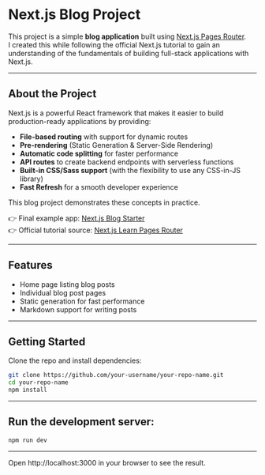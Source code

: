 # Next.js Blog Project

This project is a simple **blog application** built using [Next.js Pages Router](https://nextjs.org/learn-pages-router).  
I created this while following the official Next.js tutorial to gain an understanding of the fundamentals of building full-stack applications with Next.js.

---

## About the Project

Next.js is a powerful React framework that makes it easier to build production-ready applications by providing:

- **File-based routing** with support for dynamic routes  
- **Pre-rendering** (Static Generation & Server-Side Rendering)  
- **Automatic code splitting** for faster performance  
- **API routes** to create backend endpoints with serverless functions  
- **Built-in CSS/Sass support** (with the flexibility to use any CSS-in-JS library)  
- **Fast Refresh** for a smooth developer experience  

This blog project demonstrates these concepts in practice.  

👉 Final example app: [Next.js Blog Starter](https://next-learn-starter.vercel.app)  
👉 Official tutorial source: [Next.js Learn Pages Router](https://nextjs.org/learn-pages-router)  

---

## Features

- Home page listing blog posts  
- Individual blog post pages  
- Static generation for fast performance  
- Markdown support for writing posts  

---

## Getting Started

Clone the repo and install dependencies:

```bash
git clone https://github.com/your-username/your-repo-name.git
cd your-repo-name
npm install
```
---

## Run the development server:
```bash
npm run dev
```
---

Open http://localhost:3000 in your browser to see the result.
